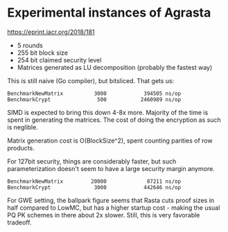 # Experimental instances of Agrasta

https://eprint.iacr.org/2018/181

* 5 rounds
* 255 bit block size
* 254 bit claimed security level
* Matrices generated as LU decomposition (probably the fastest way)

This is still naive (Go compiler), but bitsliced. That gets us:

```
BenchmarkNewMatrix          3000            394505 ns/op
BenchmarkCrypt               500           2460989 ns/op
```

SIMD is expected to bring this down 4-8x more. Majority of the time is spent
in generating the matrices. The cost of doing the encryption as such is neglible.

Matrix generation cost is O(BlockSize^2), spent counting parities of row products.

For 127bit security, things are considerably faster, but such parameterization
doesn't seem to have a large security margin anymore.

```
BenchmarkNewMatrix         20000             87211 ns/op
BenchmarkCrypt              3000            442646 ns/op
```

For GWE setting, the ballpark figure seems that Rasta cuts proof sizes in half
compared to LowMC, but has a higher startup cost - making the usual PQ PK schemes
in there about 2x slower. Still, this is very favorable tradeoff.



